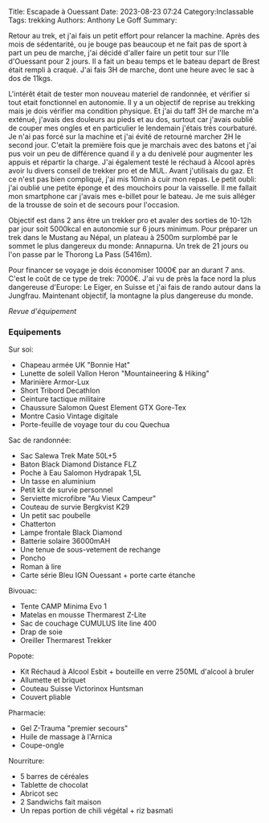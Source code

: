 Title: Escapade à Ouessant
Date: 2023-08-23 07:24
Category:Inclassable
Tags: trekking
Authors: Anthony Le Goff
Summary:

Retour au trek, et j'ai fais un petit effort pour relancer la machine. Après des mois de sédentarité, ou je bouge pas beaucoup et ne fait pas de sport à part un peu de marche, j'ai décidé d'aller faire un petit tour sur l'Ile d'Ouessant pour 2 jours. Il a fait un beau temps et le bateau depart de Brest était rempli à craqué. J'ai fais 3H de marche, dont une heure avec le sac à dos de 11kgs.

L'intérêt était de tester mon nouveau materiel de randonnée, et vérifier si tout etait fonctionnel en autonomie. Il y a un objectif de reprise au trekking mais je dois vérifier ma condition physique. Et j'ai du taff 3H de marche m'a exténué, j'avais des douleurs au pieds et au dos, surtout car j'avais oublié de couper mes ongles et en particulier le lendemain j'étais très courbaturé. Je n'ai pas forcé sur la machine et j'ai évité de retourné marcher 2H le second jour. C'etait la première fois que je marchais avec des batons et j'ai pus voir un peu de différence quand il y a du denivelé pour augmenter les appuis et répartir la charge. J'ai également testé le réchaud à Alcool après avoir lu divers conseil de trekker pro et de MUL. Avant j'utilisais du gaz. Et ce n'est pas bien compliqué, j'ai mis 10min à cuir mon repas. Le petit oubli: j'ai oublié une petite éponge et des mouchoirs pour la vaisselle. Il me fallait mon smartphone car j'avais mes e-billet pour le bateau. Je me suis alléger de la trousse de soin et de secours pour l'occasion.

Objectif est dans 2 ans être un trekker pro et avaler des sorties de 10-12h par jour soit 5000kcal en autonomie sur 6 jours minimum. Pour préparer un trek dans le Mustang au Népal, un plateau à 2500m surplombé par le sommet le plus dangereux du monde: Annapurna. Un trek de 21 jours ou l'on passe par le Thorong La Pass (5416m).

Pour financer se voyage je dois économiser 1000€ par an durant 7 ans. C'est le coût de ce type de trek: 7000€. J'ai vu de près la face nord la plus dangereuse d'Europe: Le Eiger, en Suisse et j'ai fais de rando autour dans la Jungfrau. Maintenant objectif, la montagne la plus dangereuse du monde. 

*Revue d'équipement*

### Equipements 

Sur soi:

* Chapeau armée UK "Bonnie Hat"
* Lunette de soleil Vallon Heron "Mountaineering & Hiking"
* Marinière Armor-Lux
* Short Tribord Decathlon
* Ceinture tactique militaire
* Chaussure Salomon Quest Element GTX Gore-Tex
* Montre Casio Vintage digitale
* Porte-feuille de voyage tour du cou Quechua

Sac de randonnée:

* Sac Salewa Trek Mate 50L+5
* Baton Black Diamond Distance FLZ
* Poche à Eau Salomon Hydrapak 1,5L
* Un tasse en aluminium
* Petit kit de survie personnel
* Serviette microfibre "Au Vieux Campeur"
* Couteau de survie Bergkvist K29
* Un petit sac poubelle
* Chatterton
* Lampe frontale Black Diamond
* Batterie solaire 36000mAH
* Une tenue de sous-vetement de rechange
* Poncho
* Roman à lire
* Carte série Bleu IGN Ouessant + porte carte étanche

Bivouac:

* Tente CAMP Minima Evo 1
* Matelas en mousse Thermarest Z-Lite
* Sac de couchage CUMULUS lite line 400
* Drap de soie
* Oreiller Thermarest Trekker

Popote:

* Kit Réchaud à Alcool Esbit + bouteille en verre 250ML d'alcool à bruler
* Allumette et briquet
* Couteau Suisse Victorinox Huntsman
* Couvert pliable

Pharmacie:

* Gel Z-Trauma "premier secours"
* Huile de massage à l'Arnica
* Coupe-ongle

Nourriture:

* 5 barres de céréales
* Tablette de chocolat
* Abricot sec
* 2 Sandwichs fait maison
* Un repas portion de chili végétal + riz basmati



